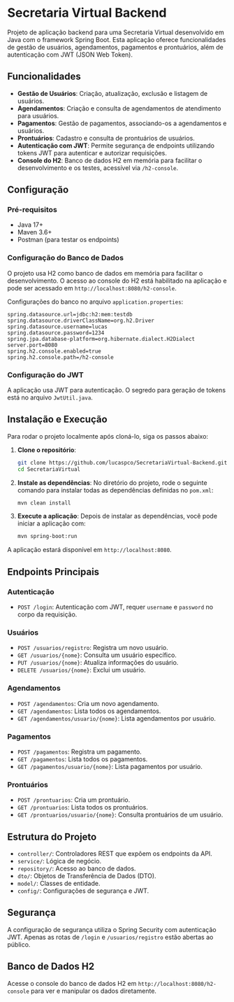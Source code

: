
# Secretaria Virtual Backend

Projeto de aplicação backend para uma Secretaria Virtual desenvolvido em Java com o framework Spring Boot. Esta aplicação oferece funcionalidades de gestão de usuários, agendamentos, pagamentos e prontuários, além de autenticação com JWT (JSON Web Token).

## Funcionalidades

- **Gestão de Usuários**: Criação, atualização, exclusão e listagem de usuários.
- **Agendamentos**: Criação e consulta de agendamentos de atendimento para usuários.
- **Pagamentos**: Gestão de pagamentos, associando-os a agendamentos e usuários.
- **Prontuários**: Cadastro e consulta de prontuários de usuários.
- **Autenticação com JWT**: Permite segurança de endpoints utilizando tokens JWT para autenticar e autorizar requisições.
- **Console do H2**: Banco de dados H2 em memória para facilitar o desenvolvimento e os testes, acessível via `/h2-console`.

## Configuração

### Pré-requisitos

- Java 17+
- Maven 3.6+
- Postman (para testar os endpoints)

### Configuração do Banco de Dados

O projeto usa H2 como banco de dados em memória para facilitar o desenvolvimento. O acesso ao console do H2 está habilitado na aplicação e pode ser acessado em `http://localhost:8080/h2-console`.

Configurações do banco no arquivo `application.properties`:

```properties
spring.datasource.url=jdbc:h2:mem:testdb
spring.datasource.driverClassName=org.h2.Driver
spring.datasource.username=lucas
spring.datasource.password=1234
spring.jpa.database-platform=org.hibernate.dialect.H2Dialect
server.port=8080
spring.h2.console.enabled=true
spring.h2.console.path=/h2-console
```

### Configuração do JWT

A aplicação usa JWT para autenticação. O segredo para geração de tokens está no arquivo `JwtUtil.java`.

## Instalação e Execução

Para rodar o projeto localmente após cloná-lo, siga os passos abaixo:

1. **Clone o repositório**:
   ```bash
   git clone https://github.com/lucaspco/SecretariaVirtual-Backend.git
   cd SecretariaVirtual
   ```

2. **Instale as dependências**:
   No diretório do projeto, rode o seguinte comando para instalar todas as dependências definidas no `pom.xml`:
   ```bash
   mvn clean install
   ```

3. **Execute a aplicação**:
   Depois de instalar as dependências, você pode iniciar a aplicação com:
   ```bash
   mvn spring-boot:run
   ```

A aplicação estará disponível em `http://localhost:8080`.

## Endpoints Principais

### Autenticação

- `POST /login`: Autenticação com JWT, requer `username` e `password` no corpo da requisição.

### Usuários

- `POST /usuarios/registro`: Registra um novo usuário.
- `GET /usuarios/{nome}`: Consulta um usuário específico.
- `PUT /usuarios/{nome}`: Atualiza informações do usuário.
- `DELETE /usuarios/{nome}`: Exclui um usuário.

### Agendamentos

- `POST /agendamentos`: Cria um novo agendamento.
- `GET /agendamentos`: Lista todos os agendamentos.
- `GET /agendamentos/usuario/{nome}`: Lista agendamentos por usuário.

### Pagamentos

- `POST /pagamentos`: Registra um pagamento.
- `GET /pagamentos`: Lista todos os pagamentos.
- `GET /pagamentos/usuario/{nome}`: Lista pagamentos por usuário.

### Prontuários

- `POST /prontuarios`: Cria um prontuário.
- `GET /prontuarios`: Lista todos os prontuários.
- `GET /prontuarios/usuario/{nome}`: Consulta prontuários de um usuário.

## Estrutura do Projeto

- `controller/`: Controladores REST que expõem os endpoints da API.
- `service/`: Lógica de negócio.
- `repository/`: Acesso ao banco de dados.
- `dto/`: Objetos de Transferência de Dados (DTO).
- `model/`: Classes de entidade.
- `config/`: Configurações de segurança e JWT.

## Segurança

A configuração de segurança utiliza o Spring Security com autenticação JWT. Apenas as rotas de `/login` e `/usuarios/registro` estão abertas ao público.

## Banco de Dados H2

Acesse o console do banco de dados H2 em `http://localhost:8080/h2-console` para ver e manipular os dados diretamente.
